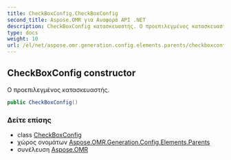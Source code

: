 ```yaml
---
title: CheckBoxConfig.CheckBoxConfig
second_title: Aspose.OMR για Αναφορά API .NET
description: CheckBoxConfig κατασκευαστής. Ο προεπιλεγμένος κατασκευαστής.
type: docs
weight: 10
url: /el/net/aspose.omr.generation.config.elements.parents/checkboxconfig/checkboxconfig/
---
```

## CheckBoxConfig constructor

Ο προεπιλεγμένος κατασκευαστής.

```csharp
public CheckBoxConfig()
```

### Δείτε επίσης

* class [CheckBoxConfig](../)
* χώρος ονομάτων [Aspose.OMR.Generation.Config.Elements.Parents](../../checkboxconfig/)
* συνέλευση [Aspose.OMR](../../../)


